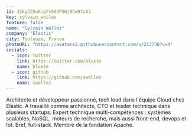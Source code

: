 ```yaml
---
id: J2kgJ25uKngYv9G4PSWj0Cw9fcA3
key: sylvain_wallez
feature: false
name: "Sylvain Wallez"
company: "Elastic"
city: Toulouse, France 
photoURL: "https://avatars2.githubusercontent.com/u/213730?v=4"
socials:
  - icon: twitter
    link: https://twitter.com/bluxte
    name: bluxte
  - icon: github
    link: https://github.com/swallez
    name: swallez
---
```

Architecte et développeur passionné, tech lead dans l'équipe Cloud chez Elastic. A travaillé comme architecte, CTO et leader technique dans plusieurs startups. Expert technique multi-compétences : systèmes scalables, NoSQL, moteurs de recherche, mais aussi front-end, devops et Iot. Bref, full-stack. Membre de la fondation Apache.
